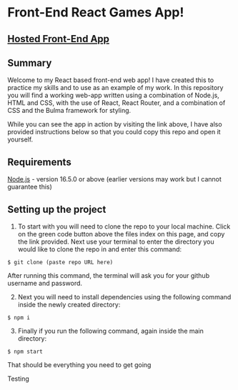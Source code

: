 # Front-End React Games App!

## [Hosted Front-End App](https://board-of-reviews.herokuapp.com/)

## Summary

Welcome to my React based front-end web app! I have created this to practice my skills and to use as an example of my work. In this repository you will find a working web-app written using a combination of Node.js, HTML and CSS, with the use of React, React Router, and a combination of CSS and the Bulma framework for styling.

While you can see the app in action by visiting the link above, I have also provided instructions below so that you could copy this repo and open it yourself.

## Requirements
[Node.js](https://nodejs.org/en/) - version 16.5.0 or above (earlier versions may work but I cannot guarantee this)

## Setting up the project

1) To start with you will need to clone the repo to your local machine. Click on the green code button above the files index on this page, and copy the link provided. Next use your terminal to enter the directory you would like to clone the repo in and enter this command:

```
$ git clone (paste repo URL here)
```
After running this command, the terminal will ask you for your github username and password.

2) Next you will need to install dependencies using the following command inside the newly created directory:

```
$ npm i
```
3) Finally if you run the following command, again inside the main directory:

```
$ npm start
```

That should be everything you need to get going

Testing

